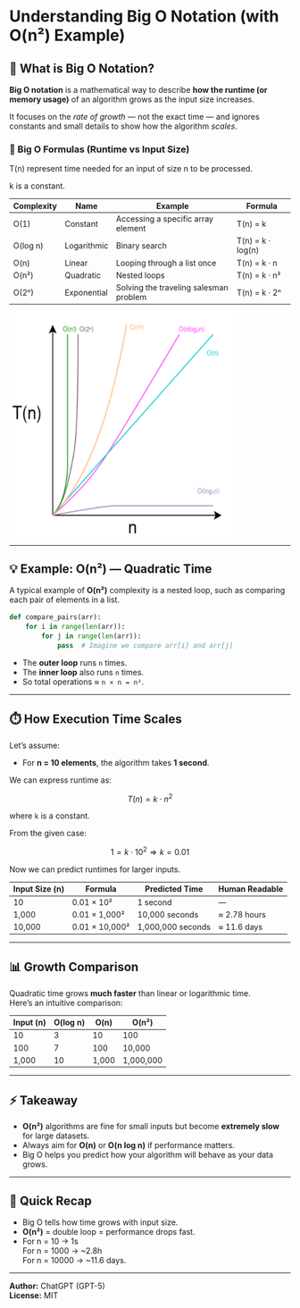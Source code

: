 # Understanding Big O Notation (with O(n²) Example)

## 📘 What is Big O Notation?

**Big O notation** is a mathematical way to describe **how the runtime (or memory usage)** of an algorithm grows as the input size increases.  

It focuses on the *rate of growth* — not the exact time — and ignores constants and small details to show how the algorithm *scales*.

### 📘 Big O Formulas (Runtime vs Input Size)
T(n) represent time needed for an input of size n to be processed.

k is a constant.

| Complexity | Name | Example | Formula |
|-------------|------|----------|----------|
| O(1) | Constant | Accessing a specific array element | T(n) = k |
| O(log n) | Logarithmic | Binary search | T(n) = k · log(n) |
| O(n) | Linear | Looping through a list once | T(n) = k · n |
| O(n²) | Quadratic | Nested loops | T(n) = k · n² |
| O(2ⁿ) | Exponential | Solving the traveling salesman problem | T(n) = k · 2ⁿ |

<img src="images/tn.png" alt="Big O Chart" height="400" width="400">

---

## 💡 Example: O(n²) — Quadratic Time

A typical example of **O(n²)** complexity is a nested loop, such as comparing each pair of elements in a list.

```python
def compare_pairs(arr):
    for i in range(len(arr)):
        for j in range(len(arr)):
            pass  # Imagine we compare arr[i] and arr[j]
```

- The **outer loop** runs `n` times.  
- The **inner loop** also runs `n` times.  
- So total operations ≈ `n × n = n²`.

---

## ⏱️ How Execution Time Scales

Let’s assume:
- For **n = 10 elements**, the algorithm takes **1 second**.

We can express runtime as:
```math
T(n) = k \cdot n^2
```
where `k` is a constant.

From the given case:
```math
1 = k \cdot 10^2 \Rightarrow k = 0.01
```
Now we can predict runtimes for larger inputs.

| Input Size (n) | Formula | Predicted Time | Human Readable |
|-----------------|----------|----------------|----------------|
| 10 | 0.01 × 10² | 1 second | — |
| 1,000 | 0.01 × 1,000² | 10,000 seconds | ≈ 2.78 hours |
| 10,000 | 0.01 × 10,000² | 1,000,000 seconds | ≈ 11.6 days |

---

## 📊 Growth Comparison

Quadratic time grows **much faster** than linear or logarithmic time.  
Here’s an intuitive comparison:

| Input (n) | O(log n) | O(n) | O(n²) |
|------------|-----------|------|-------|
| 10 | 3 | 10 | 100 |
| 100 | 7 | 100 | 10,000 |
| 1,000 | 10 | 1,000 | 1,000,000 |

---

## ⚡ Takeaway

- **O(n²)** algorithms are fine for small inputs but become **extremely slow** for large datasets.  
- Always aim for **O(n)** or **O(n log n)** if performance matters.  
- Big O helps you predict how your algorithm will behave as your data grows.

---

## 🧠 Quick Recap

- Big O tells how time grows with input size.
- **O(n²)** = double loop = performance drops fast.
- For n = 10 → 1s  
  For n = 1000 → ~2.8h  
  For n = 10000 → ~11.6 days.

---

**Author:** ChatGPT (GPT-5)  
**License:** MIT  
